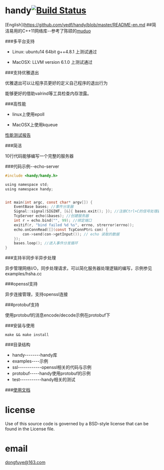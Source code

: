 handy[![Build Status](https://travis-ci.org/yedf/handy.png)](https://travis-ci.org/yedf/handy)
====
[English](https://github.com/yedf/handy/blob/master/README-en.md
##简洁易用的C++11网络库--参考了陈硕的[muduo](http://github.com/chenshuo/muduo/)

###多平台支持

*   Linux: ubuntu14 64bit g++4.8.1 上测试通过

*   MacOSX: LLVM version 6.1.0 上测试通过

###支持优雅退出

优雅退出可以让程序员更好的定义自己程序的退出行为

能够更好的借助valrind等工具检查内存泄露。

###高性能

*   linux上使用epoll

*   MacOSX上使用kqueue

[性能测试报告](http://www.oschina.net/p/c11-handy)

###简洁

10行代码能够编写一个完整的服务器

###代码示例--echo-server

```c
#include <handy/handy.h>

using namespace std;
using namespace handy;


int main(int argc, const char* argv[]) {
    EventBase bases; //事件分发器
    Signal::signal(SIGINT, [&]{ bases.exit(); }); //注册Ctrl+C的信号处理器--退出事件分发循环
    TcpServer echo(&bases); //创建服务器
    int r = echo.bind("", 99); //绑定端口
    exitif(r, "bind failed %d %s", errno, strerror(errno));
    echo.onConnRead([](const TcpConnPtr& con) {
        con->send(con->getInput()); // echo 读取的数据
    });
    bases.loop(); //进入事件分发循环
}
```

###支持半同步半异步处理

异步管理网络I/O，同步处理请求，可以简化服务器处理逻辑的编写，示例参见examples/hsha.cc

###openssl支持

异步连接管理，支持openssl连接

###protobuf支持

使用protobuf的消息encode/decode示例在protobuf下

###安装与使用

    make && make install

###目录结构

*   handy--------handy库  
*   examples----示例  
*   ssl------------openssl相关的代码与示例  
*   protobuf-----handy使用protobuf的示例  
*   test-----------handy相关的测试  

###[使用文档](https://github.com/yedf/handy/blob/master/doc.md)

license
====
Use of this source code is governed by a BSD-style
license that can be found in the License file.

email
====
dongfuye@163.com
